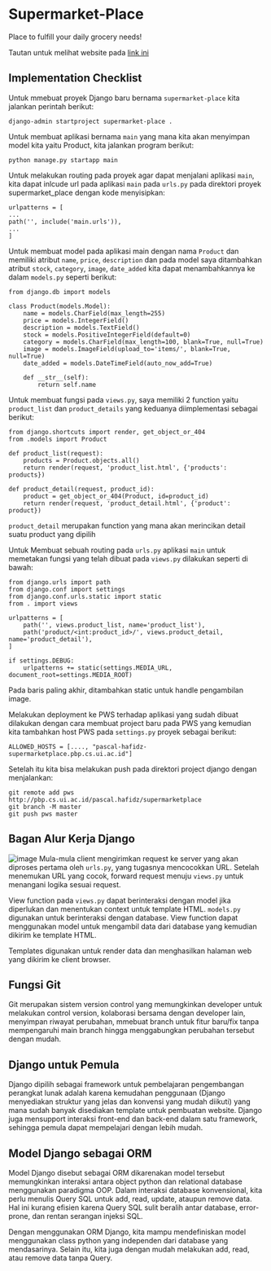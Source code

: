 # Supermarket-Place
Place to fulfill your daily grocery needs!

Tautan untuk melihat website pada [link ini](http://pascal-hafidz-supermarketplace.pbp.cs.ui.ac.id)

## Implementation Checklist 
Untuk mmebuat proyek Django baru bernama `supermarket-place` kita jalankan perintah berikut:

```
django-admin startproject supermarket-place .
```

Untuk membuat aplikasi bernama `main` yang mana kita akan menyimpan model kita yaitu Product, kita jalankan program berikut:
```
python manage.py startapp main
```

Untuk melakukan routing pada proyek agar dapat menjalani aplikasi `main`, kita dapat inlcude url pada aplikasi `main` pada `urls.py` pada direktori proyek supermarket_place dengan kode menyisipkan:
```
urlpatterns = [
...
path('', include('main.urls')),
...
]
```
Untuk membuat model pada aplikasi main dengan nama `Product` dan memiliki atribut `name`, `price`, `description` dan pada model saya ditambahkan atribut `stock`, `category`, `image`, `date_added` kita dapat menambahkannya ke dalam `models.py` seperti berikut:
```
from django.db import models

class Product(models.Model):
    name = models.CharField(max_length=255)
    price = models.IntegerField()
    description = models.TextField()
    stock = models.PositiveIntegerField(default=0)
    category = models.CharField(max_length=100, blank=True, null=True)
    image = models.ImageField(upload_to='items/', blank=True, null=True)
    date_added = models.DateTimeField(auto_now_add=True)

    def __str__(self):
        return self.name
```

Untuk membuat fungsi pada `views.py`, saya memiliki 2 function yaitu `product_list` dan `product_details` yang keduanya diimplementasi sebagai berikut:
```
from django.shortcuts import render, get_object_or_404
from .models import Product

def product_list(request):
    products = Product.objects.all()
    return render(request, 'product_list.html', {'products': products})

def product_detail(request, product_id):
    product = get_object_or_404(Product, id=product_id)
    return render(request, 'product_detail.html', {'product': product})
```
`product_detail` merupakan function yang mana akan merincikan detail suatu product yang dipilih

Untuk Membuat sebuah routing pada `urls.py` aplikasi `main` untuk memetakan fungsi yang telah dibuat pada `views.py` dilakukan seperti di bawah: 
```
from django.urls import path
from django.conf import settings
from django.conf.urls.static import static
from . import views

urlpatterns = [
    path('', views.product_list, name='product_list'),
    path('product/<int:product_id>/', views.product_detail, name='product_detail'),
]

if settings.DEBUG:
    urlpatterns += static(settings.MEDIA_URL, document_root=settings.MEDIA_ROOT)
```
Pada baris paling akhir, ditambahkan static untuk handle pengambilan image.

Melakukan deployment ke PWS terhadap aplikasi yang sudah dibuat dilakukan dengan cara membuat project baru pada PWS yang kemudian kita tambahkan host PWS pada `settings.py` proyek sebagai berikut:
```
ALLOWED_HOSTS = [...., "pascal-hafidz-supermarketplace.pbp.cs.ui.ac.id"]
```
Setelah itu kita bisa melakukan push pada direktori project django dengan menjalankan:
```
git remote add pws http://pbp.cs.ui.ac.id/pascal.hafidz/supermarketplace
git branch -M master
git push pws master
```

## Bagan Alur Kerja Django
![image](https://github.com/user-attachments/assets/0001dbab-6ccd-4a84-9f7c-65ce6a6add86)
Mula-mula client mengirimkan request ke server yang akan diproses pertama oleh `urls.py`, yang tugasnya mencocokkan URL. Setelah menemukan URL yang cocok, forward request menuju `views.py` untuk menangani logika sesuai request.

View function pada `views.py` dapat berinteraksi dengan model jika diperlukan dan menentukan context untuk template HTML. `models.py` digunakan untuk berinteraksi dengan database. View function dapat menggunakan model untuk mengambil data dari database yang kemudian dikirim ke template HTML.

Templates digunakan untuk render data dan menghasilkan halaman web yang dikirim ke client browser.
## Fungsi Git
Git merupakan sistem version control yang memungkinkan developer untuk melakukan control version, kolaborasi bersama dengan developer lain, menyimpan riwayat perubahan, mmebuat branch untuk fitur baru/fix tanpa mempengaruhi main branch hingga menggabungkan perubahan tersebut dengan mudah.
## Django untuk Pemula
Django dipilih sebagai framework untuk pembelajaran pengembangan perangkat lunak adalah karena kemudahan penggunaan (Django menyediakan struktur yang jelas dan konvensi yang mudah diikuti) yang mana sudah banyak disediakan template untuk pembuatan website. Django juga mensupport interaksi front-end dan back-end dalam satu framework, sehingga pemula dapat mempelajari dengan lebih mudah. 
## Model Django sebagai ORM
Model Django disebut sebagai ORM dikarenakan model tersebut memungkinkan interaksi antara object python dan relational database menggunakan paradigma OOP. Dalam interaksi database konvensional, kita perlu menulis Query SQL untuk add, read, update, ataupun remove data. Hal ini kurang efisien karena Query SQL sulit beralih antar database, error-prone, dan rentan serangan injeksi SQL. 

Dengan menggunakan ORM Django, kita mampu mendefiniskan model menggunakan class python yang independen dari database yang mendasarinya. Selain itu, kita juga dengan mudah melakukan add, read, atau remove data tanpa Query.
